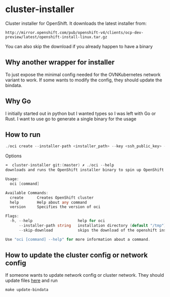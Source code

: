 # cluster-installer
Cluster installer for OpenShift. It downloads the latest installer from:
```
http://mirror.openshift.com/pub/openshift-v4/clients/ocp-dev-preview/latest/openshift-install-linux.tar.gz
```

You can also skip the download if you already happen to have a binary

## Why another wrapper for installer
To just expose the minimal config needed for the OVNKubernetes network variant to work. If some wants to modify the 
config, they should update the bindata.

## Why Go
I initially started out in python but I wanted types so I was left with Go or Rust. I want to use go to generate a single binary for the usage

## How to run
```go
./oci create --installer-path <installer_path> --key <ssh_public_key> --name my-dev-cluster --platform aws --region us-east-2 --pull-secret <pull_secret_path>
```

Options
```go
➜  cluster-installer git:(master) ✗ ./oci --help
downloads and runs the OpenShift installer binary to spin up OpenShift cluster

Usage:
  oci [command]

Available Commands:
  create      Creates OpenShift cluster
  help        Help about any command
  version     Specifies the version of oci

Flags:
  -h, --help                    help for oci
      --installer-path string   installation directory (default "/tmp")
      --skip-download           skips the download of the openshift install file

Use "oci [command] --help" for more information about a command.
```

## How to update the cluster config or network config
If someone wants to update network config or cluster network. They should update files [here](https://github.com/ravisantoshgudimetla/cluster-installer/tree/master/generated) 
and run
``` shell
make update-bindata
```